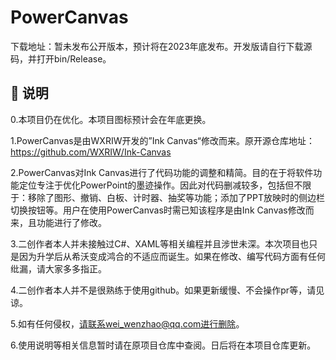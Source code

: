 

# PowerCanvas

下载地址：暂未发布公开版本，预计将在2023年底发布。开发版请自行下载源码，并打开bin/Release。



## 📗 说明
0.本项目仍在优化。本项目图标预计会在年底更换。

1.PowerCanvas是由WXRIW开发的”Ink Canvas“修改而来。原开源仓库地址：https://github.com/WXRIW/Ink-Canvas

2.PowerCanvas对Ink Canvas进行了代码功能的调整和精简。目的在于将软件功能定位专注于优化PowerPoint的墨迹操作。因此对代码删减较多，包括但不限于：移除了图形、撤销、白板、计时器、抽奖等功能；添加了PPT放映时的侧边栏切换按钮等。用户在使用PowerCanvas时需已知该程序是由Ink Canvas修改而来，且功能进行了修改。

3.二创作者本人并未接触过C#、XAML等相关编程并且涉世未深。本次项目也只是因为升学后从希沃变成鸿合的不适应而诞生。如果在修改、编写代码方面有任何纰漏，请大家多多指正。

4.二创作者本人并不是很熟练于使用github。如果更新缓慢、不会操作pr等，请见谅。

5.如有任何侵权，请联系wei_wenzhao@qq.com进行删除。

6.使用说明等相关信息暂时请在原项目仓库中查阅。日后将在本项目仓库更新。
